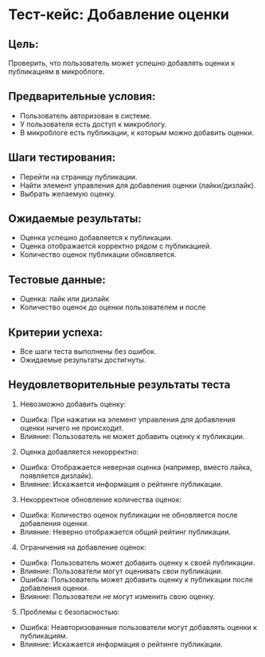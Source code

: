 # Тест-кейс: Добавление оценки
## Цель:  
Проверить, что пользователь может успешно добавлять оценки к публикациям в микроблоге.
## Предварительные условия:
* Пользователь авторизован в системе.  
* У пользователя есть доступ к микроблогу.  
* В микроблоге есть публикации, к которым можно добавить оценки.  
## Шаги тестирования:  
* Перейти на страницу публикации.
* Найти элемент управления для добавления оценки (лайки/дизлайк).  
* Выбрать желаемую оценку.  
## Ожидаемые результаты:
* Оценка успешно добавляется к публикации.
* Оценка отображается корректно рядом с публикацией.
* Количество оценок публикации обновляется.
## Тестовые данные:
* Оценка: лайк или дизлайк
* Количество оценок до оценки пользователем и после
## Критерии успеха:
* Все шаги теста выполнены без ошибок.  
* Ожидаемые результаты достигнуты.
## Неудовлетворительные результаты теста 
1. Невозможно добавить оценку:  
  - Ошибка: При нажатии на элемент управления для добавления оценки ничего не происходит.
  - Влияние: Пользователь не может добавить оценку к публикации.
2. Оценка добавляется некорректно:  
  - Ошибка: Отображается неверная оценка (например, вместо лайка, появляется дизлайк).
  - Влияние: Искажается информация о рейтинге публикации.
3. Некорректное обновление количества оценок:
  - Ошибка: Количество оценок публикации не обновляется после добавления оценки.
  - Влияние: Неверно отображается общий рейтинг публикации.
4. Ограничения на добавление оценок:
  - Ошибка: Пользователь может добавить оценку к своей публикации.
  - Влияние: Пользователи могут оценивать свои публикации.
  - Ошибка: Пользователь может добавить оценку к публикации после добавления оценки.
  - Влияние: Пользователи не могут изменить свою оценку.
5. Проблемы с безопасностью:
  - Ошибка: Неавторизованные пользователи могут добавлять оценки к публикациям.
  - Влияние: Искажается информация о рейтинге публикации.
